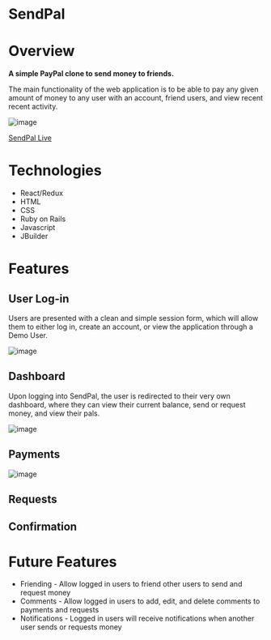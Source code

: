# SendPal
# Overview
**A simple PayPal clone to send money to friends.**

The main functionality of the web application is to be able to pay any given amount of money to any user with an account, friend users, and view recent recent activity.  

![image](https://github.com/iamtreetop/SendPal/blob/main/app/assets/images/splash-page.png)

[SendPal Live](https://sendpal.herokuapp.com/#/)

# Technologies
* React/Redux
* HTML
* CSS
* Ruby on Rails
* Javascript
* JBuilder

# Features

## User Log-in

Users are presented with a clean and simple session form, which will allow them to either log in, create an account, or view the application through a Demo User.

![image](https://github.com/iamtreetop/SendPal/blob/main/app/assets/images/login-page.png)

## Dashboard

Upon logging into SendPal, the user is redirected to their very own dashboard, where they can view their current balance, send or request money, and view their pals.

![image](https://github.com/iamtreetop/SendPal/blob/main/app/assets/images/dashboard.png)

## Payments

![image](https://github.com/iamtreetop/SendPal/blob/main/app/assets/images/PaymentForm.png)

## Requests

## Confirmation

# Future Features
* Friending - Allow logged in users to friend other users to send and request money
* Comments - Allow logged in users to add, edit, and delete comments to payments and requests
* Notifications - Logged in users will receive notifications when another user sends or requests money

